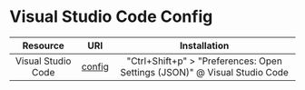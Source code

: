 # Visual Studio Code Config

|Resource|URI|Installation|
|:-:|:-:|:-:|
|Visual Studio Code|[config](https://github.com/mezdelex/VSCodeConfig/blob/main/settings.json)|"Ctrl+Shift+p" > "Preferences: Open Settings (JSON)" @ Visual Studio Code|
